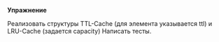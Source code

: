 **Упражнение**

Реализовать структуры TTL-Cache (для элемента указывается ttl) и LRU-Cache (задается capacity)
Написать тесты.